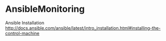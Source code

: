 # AnsibleMonitoring
Ansible Installation
http://docs.ansible.com/ansible/latest/intro_installation.html#installing-the-control-machine
